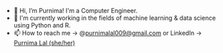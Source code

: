 - 👋 Hi, I’m Purnima! I'm a Computer Engineer.
- 👀 I'm currently working in the fields of machine learning & data science using Python and R.
- 📫 How to reach me -> @purnimalal009@gmail.com or LinkedIn -> <div class="badge-base LI-profile-badge" data-locale="en_US" data-size="medium" data-theme="dark" data-type="VERTICAL" data-vanity="purnima-lal" data-version="v1"><a class="badge-base__link LI-simple-link" href="https://in.linkedin.com/in/purnima-lal?trk=profile-badge">Purnima Lal (she/her)</a></div>
           

<!---
purnima99/purnima99 is a ✨ special ✨ repository because its `README.md` (this file) appears on your GitHub profile.
You can click the Preview link to take a look at your changes.
--->
